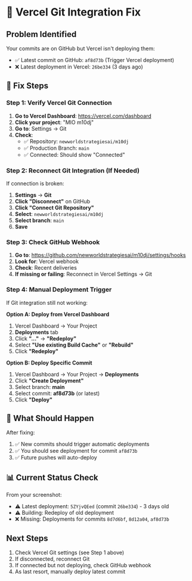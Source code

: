 # 🔧 Vercel Git Integration Fix

## Problem Identified

Your commits are on GitHub but Vercel isn't deploying them:
- ✅ Latest commit on GitHub: `af8d73b` (Trigger Vercel deployment)
- ❌ Latest deployment in Vercel: `26be334` (3 days ago)

## 🔧 Fix Steps

### Step 1: Verify Vercel Git Connection

1. **Go to Vercel Dashboard**: https://vercel.com/dashboard
2. **Click your project**: "MIO m10dj"
3. **Go to**: Settings → Git
4. **Check**:
   - ✅ Repository: `newworldstrategiesai/m10dj`
   - ✅ Production Branch: `main`
   - ✅ Connected: Should show "Connected"

### Step 2: Reconnect Git Integration (If Needed)

If connection is broken:
1. **Settings** → **Git**
2. **Click "Disconnect"** on GitHub
3. **Click "Connect Git Repository"**
4. **Select**: `newworldstrategiesai/m10dj`
5. **Select branch**: `main`
6. **Save**

### Step 3: Check GitHub Webhook

1. **Go to**: https://github.com/newworldstrategiesai/m10dj/settings/hooks
2. **Look for**: Vercel webhook
3. **Check**: Recent deliveries
4. **If missing or failing**: Reconnect in Vercel Settings → Git

### Step 4: Manual Deployment Trigger

If Git integration still not working:

**Option A: Deploy from Vercel Dashboard**
1. Vercel Dashboard → Your Project
2. **Deployments** tab
3. Click **"..."** → **"Redeploy"**
4. Select **"Use existing Build Cache"** or **"Rebuild"**
5. Click **"Redeploy"**

**Option B: Deploy Specific Commit**
1. Vercel Dashboard → Your Project → **Deployments**
2. Click **"Create Deployment"**
3. Select branch: **main**
4. Select commit: **af8d73b** (or latest)
5. Click **"Deploy"**

## 🎯 What Should Happen

After fixing:
1. ✅ New commits should trigger automatic deployments
2. ✅ You should see deployment for commit `af8d73b`
3. ✅ Future pushes will auto-deploy

## 📊 Current Status Check

From your screenshot:
- ⚠️ Latest deployment: `5ZYjvQEed` (commit `26be334`) - 3 days old
- ⚠️ Building: Redeploy of old deployment
- ❌ Missing: Deployments for commits `8d7d6bf`, `8d12a04`, `af8d73b`

## Next Steps

1. Check Vercel Git settings (see Step 1 above)
2. If disconnected, reconnect Git
3. If connected but not deploying, check GitHub webhook
4. As last resort, manually deploy latest commit

